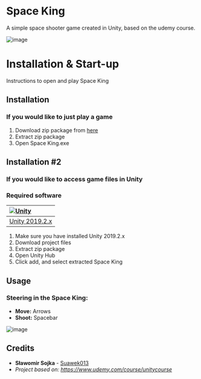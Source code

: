 # Space King
A simple space shooter game created in Unity, based on the udemy course.

![image](https://user-images.githubusercontent.com/58706334/71824138-19d8f580-3099-11ea-9098-1919f6095ad7.png)

# Installation & Start-up

Instructions to open and play Space King

## Installation
### If you would like to just play a game
1. Download zip package from [here](https://github.com/Suawek013/Space-King/releases)
2. Extract zip package
3. Open Space King.exe 

## Installation #2
### If you would like to access game files in Unity
### Required software

|[![Unity](https://user-images.githubusercontent.com/58706334/71816457-ef7c3d80-3082-11ea-93d6-45d3f664f4cb.png)](https://unity3d.com/get-unity/download)|
| :--- |
| [Unity 2019.2.x](https://unity3d.com/get-unity/download/archive)|

1. Make sure you have installed Unity 2019.2.x
2. Download project files
3. Extract zip package
4. Open Unity Hub
5. Click add, and select extracted Space King

## Usage

### Steering in the Space King:
* **Move:** Arrows
* **Shoot:** Spacebar

![image](https://user-images.githubusercontent.com/58706334/71824198-455be000-3099-11ea-83f7-0691fc61e96d.png)

## Credits
* **Sławomir Sojka** - [Suawek013](https://github.com/Suawek013)
* _Project based on: https://www.udemy.com/course/unitycourse_
